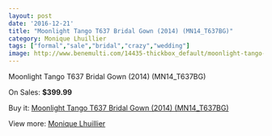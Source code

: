 ```yaml
---
layout: post
date: '2016-12-21'
title: "Moonlight Tango T637 Bridal Gown (2014) (MN14_T637BG)"
category: Monique Lhuillier
tags: ["formal","sale","bridal","crazy","wedding"]
image: http://www.benemulti.com/14435-thickbox_default/moonlight-tango-t637-bridal-gown-2014-mn14t637bg.jpg
---
```

Moonlight Tango T637 Bridal Gown (2014) (MN14_T637BG)

On Sales: **$399.99**
<a href="https://www.benemulti.com/en/monique-lhuillier/5483-moonlight-tango-t637-bridal-gown-2014-mn14t637bg.html"><amp-img layout="responsive" width="600" height="600" src="//www.benemulti.com/14435-thickbox_default/moonlight-tango-t637-bridal-gown-2014-mn14t637bg.jpg" alt="Moonlight Tango T637 Bridal Gown (2014) (MN14_T637BG) 0" /></a>
<a href="https://www.benemulti.com/en/monique-lhuillier/5483-moonlight-tango-t637-bridal-gown-2014-mn14t637bg.html"><amp-img layout="responsive" width="600" height="600" src="//www.benemulti.com/14436-thickbox_default/moonlight-tango-t637-bridal-gown-2014-mn14t637bg.jpg" alt="Moonlight Tango T637 Bridal Gown (2014) (MN14_T637BG) 1" /></a>

Buy it: [Moonlight Tango T637 Bridal Gown (2014) (MN14_T637BG)](https://www.benemulti.com/en/monique-lhuillier/5483-moonlight-tango-t637-bridal-gown-2014-mn14t637bg.html "Moonlight Tango T637 Bridal Gown (2014) (MN14_T637BG)")

View more: [Monique Lhuillier](https://www.benemulti.com/en/48-monique-lhuillier "Monique Lhuillier")